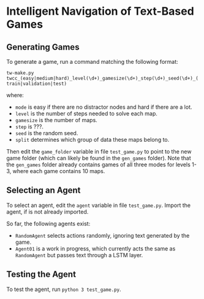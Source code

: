# Intelligent Navigation of Text-Based Games


## Generating Games

To generate a game, run a command matching the following format:

`tw-make.py twcc_(easy|medium|hard)_level(\d+)_gamesize(\d+)_step(\d+)_seed(\d+)_(train|validation|test)`

where:
- `mode` is easy if there are no distractor nodes and hard if there are a lot.
- `level` is the number of steps needed to solve each map.
- `gamesize` is the number of maps.
- `step` is ???.
- `seed` is the random seed.
- `split` determines which group of data these maps belong to.

Then edit the `game_folder` variable in file `test_game.py` to point to the new game folder (which can likely be found in the `gen_games` folder). Note that the `gen_games` folder already contains games of all three modes for levels 1-3, where each game contains 10 maps.


## Selecting an Agent

To select an agent, edit the `agent` variable in file `test_game.py`. Import the agent, if is not already imported.

So far, the following agents exist:
- `RandomAgent` selects actions randomly, ignoring text generated by the game.
- `Agent01` is a work in progress, which currently acts the same as `RandomAgent` but passes text through a LSTM layer.


## Testing the Agent

To test the agent, run `python 3 test_game.py`.
